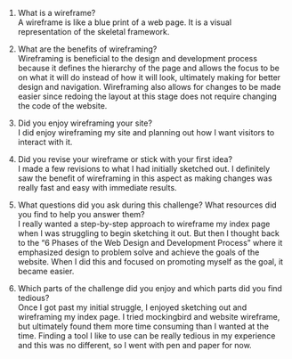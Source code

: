 1. What is a wireframe?  
A wireframe is like a blue print of a web page. It is a visual representation of the skeletal framework.

2. What are the benefits of wireframing?  
Wireframing is beneficial to the design and development process because it defines the hierarchy of the page and allows the focus to be on what it will do instead of how it will look, ultimately making for better design and navigation. Wireframing also allows for changes to be made easier since redoing the layout at this stage does not require changing the code of the website.

3. Did you enjoy wireframing your site?  
I did enjoy wireframing my site and planning out how I want visitors to interact with it.

4. Did you revise your wireframe or stick with your first idea?  
I made a few revisions to what I had initially sketched out. I definitely saw the benefit of wireframing in this aspect as making changes was really fast and easy with immediate results.

5. What questions did you ask during this challenge? What resources did you find to help you answer them?  
I really wanted a step-by-step approach to wireframe my index page when I was struggling to begin sketching it out. But then I thought back to the “6 Phases of the Web Design and Development Process” where it emphasized design to problem solve and achieve the goals of the website. When I did this and focused on promoting myself as the goal, it became easier.

6. Which parts of the challenge did you enjoy and which parts did you find tedious?  
Once I got past my initial struggle, I enjoyed sketching out and wireframing my index page. I tried mockingbird and  website wireframe, but ultimately found them more time consuming than I wanted at the time. Finding a tool I like to use can be really tedious in my experience and this was no different, so I went with pen and paper for now. 